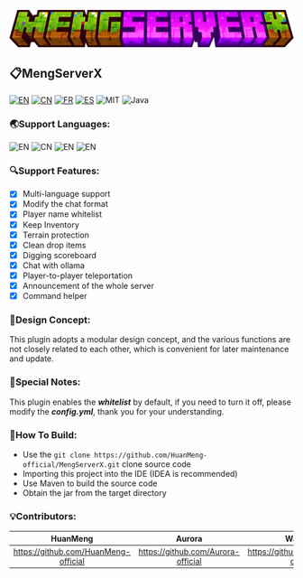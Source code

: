 ![MSX](./readme/icon/msx.png)
## 📋MengServerX

[![EN](https://img.shields.io/badge/English-Click-blue)](./README.md)
[![CN](https://img.shields.io/badge/简体中文-Click-red)](./readme/README_zh.md)
[![FR](https://img.shields.io/badge/Français-Click-yellow)](./readme/README_fr.md)
[![ES](https://img.shields.io/badge/Español-Click-brown)](./readme/README_es.md)
![MIT](https://img.shields.io/badge/License-MIT-green)
![Java](https://img.shields.io/badge/Language-Java-orange)

### 🌏Support Languages:
![EN](https://img.shields.io/badge/English-100%25-blue)
![CN](https://img.shields.io/badge/简体中文-100%25-blue)
![EN](https://img.shields.io/badge/Français-100%25-blue)
![EN](https://img.shields.io/badge/Español-100%25-blue)

### 🔍Support Features:
- [x] Multi-language support
- [x] Modify the chat format
- [x] Player name whitelist
- [x] Keep Inventory
- [x] Terrain protection
- [x] Clean drop items
- [x] Digging scoreboard
- [x] Chat with ollama
- [x] Player-to-player teleportation
- [x] Announcement of the whole server
- [x] Command helper

### 🧩Design Concept:
This plugin adopts a modular design concept, and the various functions are not closely related to each other, which is convenient for later maintenance and update.

### 📌Special Notes:
This plugin enables the ***whitelist*** by default, if you need to turn it off, please modify the ***config.yml***, thank you for your understanding.

### 🔨How To Build:
- Use the `git clone https://github.com/HuanMeng-official/MengServerX.git` clone source code
- Importing this project into the IDE (IDEA is recommended)
- Use Maven to build the source code
- Obtain the jar from the target directory

### 💡Contributors:
|HuanMeng|Aurora|WanNing|
|:------:|:----:|:-----:|
|https://github.com/HuanMeng-official|https://github.com/Aurora-official|https://github.com/WanNing-official|
